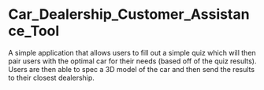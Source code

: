 # Car_Dealership_Customer_Assistance_Tool
A simple application that allows users to fill out a simple quiz which will then pair users with the optimal car for their needs (based off of the quiz results). Users are then able to spec a 3D model of the car and then send the results to their closest dealership.

